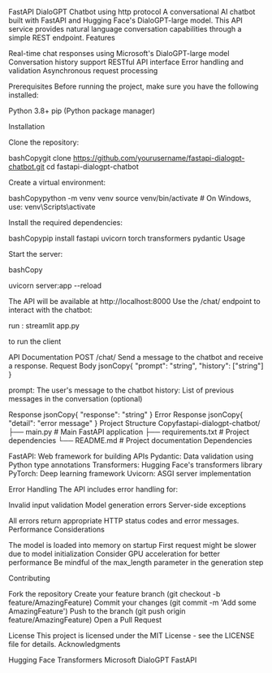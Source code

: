 FastAPI DialoGPT Chatbot using http protocol 
A conversational AI chatbot built with FastAPI and Hugging Face's DialoGPT-large model. This API service provides natural language conversation capabilities through a simple REST endpoint.
Features

Real-time chat responses using Microsoft's DialoGPT-large model
Conversation history support
RESTful API interface
Error handling and validation
Asynchronous request processing

Prerequisites
Before running the project, make sure you have the following installed:

Python 3.8+
pip (Python package manager)

Installation

Clone the repository:

bashCopygit clone https://github.com/yourusername/fastapi-dialogpt-chatbot.git
cd fastapi-dialogpt-chatbot

Create a virtual environment:

bashCopypython -m venv venv
source venv/bin/activate  # On Windows, use: venv\Scripts\activate

Install the required dependencies:

bashCopypip install fastapi uvicorn torch transformers pydantic
Usage

Start the server:

bashCopy

uvicorn server:app --reload

The API will be available at http://localhost:8000
Use the /chat/ endpoint to interact with the chatbot:
 
 run : streamlit app.py

to run the client


API Documentation
POST /chat/
Send a message to the chatbot and receive a response.
Request Body
jsonCopy{
    "prompt": "string",
    "history": ["string"]
}

prompt: The user's message to the chatbot
history: List of previous messages in the conversation (optional)

Response
jsonCopy{
    "response": "string"
}
Error Response
jsonCopy{
    "detail": "error message"
}
Project Structure
Copyfastapi-dialogpt-chatbot/
├── main.py           # Main FastAPI application
├── requirements.txt  # Project dependencies
└── README.md        # Project documentation
Dependencies

FastAPI: Web framework for building APIs
Pydantic: Data validation using Python type annotations
Transformers: Hugging Face's transformers library
PyTorch: Deep learning framework
Uvicorn: ASGI server implementation

Error Handling
The API includes error handling for:

Invalid input validation
Model generation errors
Server-side exceptions

All errors return appropriate HTTP status codes and error messages.
Performance Considerations

The model is loaded into memory on startup
First request might be slower due to model initialization
Consider GPU acceleration for better performance
Be mindful of the max_length parameter in the generation step

Contributing

Fork the repository
Create your feature branch (git checkout -b feature/AmazingFeature)
Commit your changes (git commit -m 'Add some AmazingFeature')
Push to the branch (git push origin feature/AmazingFeature)
Open a Pull Request

License
This project is licensed under the MIT License - see the LICENSE file for details.
Acknowledgments

Hugging Face Transformers
Microsoft DialoGPT
FastAPI
